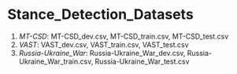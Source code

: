 # Stance_Detection_Datasets

1. *MT-CSD*: MT-CSD_dev.csv, MT-CSD_train.csv, MT-CSD_test.csv
1. *VAST*: VAST_dev.csv, VAST_train.csv, VAST_test.csv
2. *Russia-Ukraine_War*: Russia-Ukraine_War_dev.csv, Russia-Ukraine_War_train.csv, Russia-Ukraine_War_test.csv
